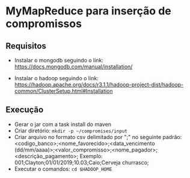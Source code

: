 # MyMapReduce para inserção de compromissos

## Requisitos

- Instalar o mongodb seguindo o link:
https://docs.mongodb.com/manual/installation/

- Instalar o hadoop seguindo o link:
https://hadoop.apache.org/docs/r3.1.1/hadoop-project-dist/hadoop-common/ClusterSetup.html#Installation

## Execução

- Gerar o jar com a task install do maven
- Criar diretório: ```mkdir -p ~/compromises/input```
- Criar arquivo no formato csv delimitado por ";" no seguinte padrão:
<codigo_banco>;<nome_favorecido>;<data_vencimento (dd/mm/aaaa)>;<valor_compromisso>;<nome_pagador>;<descrição_pagamento>;
Exemplo:
001;Clayton;01/01/2019;10.03;Caio;Cerveja churrasco;
- Executar o comandos:
  ```cd $HADOOP_HOME```
  ```bin/hadoop jar .../hdfs-0.0.1-SNAPSHOT.jar mapreduce.Main ~/compromises/input/ ~/compromises/output
